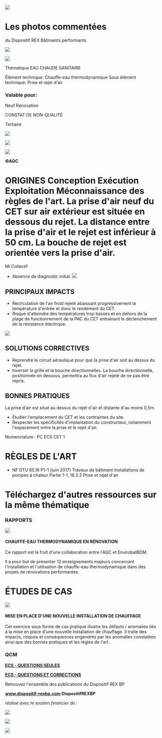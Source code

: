 ![](<images/Prise et rejet d'air CET trop proches/_page_0_Picture_0.jpeg>)

# Les photos commentées

du Dispositif REX Bâtiments performants

![](<images/Prise et rejet d'air CET trop proches/_page_0_Picture_3.jpeg>)

![](<images/Prise et rejet d'air CET trop proches/_page_0_Picture_4.jpeg>)

Thématique EAU CHAUDE SANITAIRE

Élément technique: Chauffe-eau thermodynamique Sous élément technique: Prise et rejet d'air

### Valable pour:

 Neuf Rénovation

CONSTAT DE NON-QUALITÉ

Tertiaire

![](<images/Prise et rejet d'air CET trop proches/_page_0_Picture_10.jpeg>)

![](<images/Prise et rejet d'air CET trop proches/_page_0_Picture_11.jpeg>)

![](<images/Prise et rejet d'air CET trop proches/_page_0_Picture_12.jpeg>)

**©AQC**

# ORIGINES Conception Exécution Exploitation Méconnaissance des règles de l'art. La prise d'air neuf du CET sur air extérieur est située en dessous du rejet. La distance entre la prise d'air et le rejet est inférieur à 50 cm. La bouche de rejet est orientée vers la prise d'air.

 Mi Collectif

- Absence de diagnostic initial.
![](<images/Prise et rejet d'air CET trop proches/_page_0_Picture_16.jpeg>)

## PRINCIPAUX IMPACTS

- Recirculation de l'air froid rejeté abaissant progressivement la température d'entrée et donc le rendement du CET.
- Risque d'atteindre des températures trop basses et en dehors de la plage de fonctionnement de la PAC du CET entrainant le déclenchement de la résistance électrique.

![](<images/Prise et rejet d'air CET trop proches/_page_0_Picture_20.jpeg>)

## SOLUTIONS CORRECTIVES

- Reprendre le circuit aéraulique pour que la prise d'air soit au dessus du rejet.
- Inverser la grille et la bouche directionnelles. La bouche directionnelle, positionnée en dessous, permettra au flux d'air rejeté de ne pas être repris.

## BONNES PRATIQUES

La prise d'air est situé au dessus du rejet d'air et distante d'au moins 0,5m.

- Étudier l'emplacement du CET et les contraintes du site.
- Respecter les spécificités d'implantation du constructeur, notamment l'espacement entre la prise et le rejet d'air.

Nomenclature : PC ECS CET 1

# RÈGLES DE L'ART

- NF DTU 65.16 P1-1 (juin 2017) Travaux de bâtiment Installations de pompes à chaleur Partie 1-1, 16.2.3 Prise et rejet d'air
# Téléchargez d'autres ressources sur la même thématique

### RAPPORTS

![](<images/Prise et rejet d'air CET trop proches/_page_1_Picture_4.jpeg>)

#### **CHAUFFE-EAU THERMODYNAMIQUE EN RÉNOVATION**

Ce rapport est le fruit d'une collaboration entre l'AQC et EnvirobatBDM.

Il a pour but de présenter 12 enseignements majeurs concernant l'installation et l'utilisation de chauffe-eau thermodynamique dans des projets de rénovations performantes.

# ÉTUDES DE CAS

![](<images/Prise et rejet d'air CET trop proches/_page_1_Picture_9.jpeg>)

#### **MISE EN PLACE D'UNE NOUVELLE INSTALLATION DE CHAUFFAGE**

Cet exercice sous forme de cas pratique illustre les défauts / anomalies liés à la mise en place d'une nouvelle installation de chauffage. Il traite des impacts, risques et conséquences engendrés par les anomalies constatées ainsi que des bonnes pratiques et les règles de l'art.

### QCM

**[ECS - QUESTIONS SEULES](https://www.dispositif-rexbp.com/sites/default/files/fichier_pdf/rexbbc-qcm_ecs_-janvier_2017_5.pdf)**

**[ECS - QUESTIONS ET CORRECTIONS](https://www.dispositif-rexbp.com/sites/default/files/fichier_pdf/correction_rexbbc-_ecs.pdf)**

Retrouvez l'ensemble des publications du Dispositif REX BP

**www.dispositif-rexbp.com DispositifREXBP**

*réalisé avec le soutien financier de :*

![](<images/Prise et rejet d'air CET trop proches/_page_1_Picture_19.jpeg>)

![](<images/Prise et rejet d'air CET trop proches/_page_1_Picture_20.jpeg>)

![](<images/Prise et rejet d'air CET trop proches/_page_1_Picture_21.jpeg>)